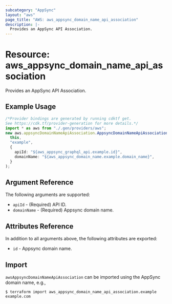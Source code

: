 ```yaml
---
subcategory: "AppSync"
layout: "aws"
page_title: "AWS: aws_appsync_domain_name_api_association"
description: |-
  Provides an AppSync API Association.
---
```


# Resource: aws\_appsync\_domain\_name\_api\_association

Provides an AppSync API Association.

## Example Usage

```typescript
/*Provider bindings are generated by running cdktf get.
See https://cdk.tf/provider-generation for more details.*/
import * as aws from "./.gen/providers/aws";
new aws.appsyncDomainNameApiAssociation.AppsyncDomainNameApiAssociation(
  this,
  "example",
  {
    apiId: "${aws_appsync_graphql_api.example.id}",
    domainName: "${aws_appsync_domain_name.example.domain_name}",
  }
);

```

## Argument Reference

The following arguments are supported:

* `apiId` - (Required) API ID.
* `domainName` - (Required) Appsync domain name.

## Attributes Reference

In addition to all arguments above, the following attributes are exported:

* `id` - Appsync domain name.

## Import

`awsAppsyncDomainNameApiAssociation` can be imported using the AppSync domain name, e.g.,

```console
$ terraform import aws_appsync_domain_name_api_association.example example.com
```
